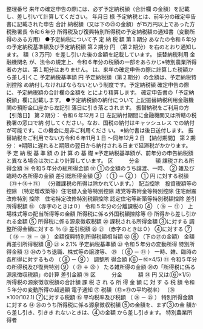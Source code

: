 整理番号
来年の確定申告の際には、必ず予定納税額（合計欄
の金額）を記載し、差し引いて計算してください。
年月日
様
予定納税とは、前年分の確定申告書に記載された申告
合計
納税額（又は下の㉓の金額）が15万円以上であった方
税務署長
令和６年分 所得税及び復興特別所得税の予定納税額の通知書（変動所得のある方用）
●予定納税について予
定
納
税
額
第１期分
あなたの令和６年分の予定納税基準額及び予定納税額
第２期分
円
（第２期分）を右のとおり通知します。
額（３万円）を差し引いた後の金額を記載しています。
振替納税利用
金融機関名
が、法令の規定上、令和６年分の税額の一部をあらかじ※特別農業所得者の方は、第１期分はありません。
は、来年の確定申告の際に計算した税額から差し引くこ
予定納税基準額
円
予定納税額（第２期分）の金額は、予定納税特別控除
め納付しなければならないという制度です。予定納税額
確定申告の際に、予定納税額の合計欄の金額を
とにより精算します。
確定申告書の「予定納税額」欄に記載します。
●予定納税額の納付について
上記振替納税利用金融機関の預貯金口座から左記引
落日に引き落とされます。
振替納税をご利用の方
【引落日】
第２期分：
令和６年12月２日
左記納付期間に金融機関又は所轄の税務署の窓口で納
付してください。なお、国税の納付はキャッシュレス
での納付が可能です。この機会に是非ご利用くださ
い。
※納付書は後日送付します。
振替納税をご利用でない方令和６年11月１日
～同年12月２日
【納付期間】
第２期分：
※期限に遅れると期限の翌日から納付される日まで延滞税がかかります。
予 定 納 税 基 準 額 の 計 算 の 基 礎
※予定納税基準額が、前年分の申告納税額と異なる場合は次により計算しています。
区　　　分金　　　額
課税される所得金額
⑯
令和５年分の総所得金額
⑰
①の金額のうち譲渡、一時、
②
雑及び臨時の各所得の金額
差引総所得金額
③
（ ① － ② ）
①
円
に対する税額（⑬＋⑭＋⑮）
（分離課税の所得は除かれています。）
配当控除　投資税額等の控除
（特定増改築等）住宅借入金等特別控除
政党等寄附金等特別控除 住宅耐震改修特別
控除　住宅特定改修特別税額控除
認定住宅等新築等特別税額控除
差引所得税額
⑱
（赤字のときは０）
令和５年分の分離課税の
④
（ ⑯ － ⑰ ）
上場株式等の配当所得等の金額
所得税に係る外国税額控除等
⑲
所得から差し引かれる金額
⑤
所得税に係る源泉徴収税額
⑳
課税される所得金額
③に対する
調整所得金額に対する
％
⑬
差引税額
㉖
㉑
（赤字のときは０）
④に対する
⑦
（ ⑱ － ⑲ － ⑳ ）
金額復興特別所得税額相当額
㉒
⑥
（下の㉗の金額）
金額再差引所得税額
⑧
 ㉑ × 2.1%
予定納税基準額
㉓
令和５年分の変動所得
特別所得金額
⑫
㉔のうち退職、株式等の譲渡等、
㉕
（ ⑥ － ⑪ ）
一時、雑、臨時の各所得に対するもの
（ ⑧ － ⑨ ）
調整所
得金額
 (⑥－⑩×4/5)
⑪
令和５年分の所得税及び復興特別
⑨
（ ㉑ ＋ ㉒ ）
たる雑所得の金額
⑳の「所得税に係る源泉徴収税額」の計算
差引金額
⑩
区　　　分金　　　額
㉔
円
 又は(⑥×1/5)
所得税の源泉徴収税額の合計額
課
税
さ
れ
る
所
得
金
額
に
対
す
る
税
額
令和５年分の変動所得の超過額
電子通知
㉗
税額（⑫×⑬の平均税率）
（㉖×100/102.1)
⑦に対する税額
⑮
平均税率及び税額
（ ㉔ － ㉕ ）
特別所得金額に対する
⑭
㉖のうち所得税に係る源泉徴収税額
⑤の金額を、まず③の金
額から差し引き、引きき
れないときは、④の金額
から差し引きます。
特別農業所得者
